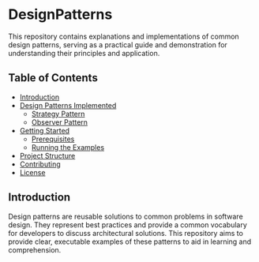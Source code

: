 # DesignPatterns

This repository contains explanations and implementations of common design patterns, serving as a practical guide and demonstration for understanding their principles and application.

## Table of Contents

- [Introduction](#introduction)
- [Design Patterns Implemented](#design-patterns-implemented)
  - [Strategy Pattern](./StrategyPattern/Strategy.md)
  - [Observer Pattern](./ObserverPattern/Observer.md)
- [Getting Started](#getting-started)
  - [Prerequisites](#prerequisites)
  - [Running the Examples](#running-the-examples)
- [Project Structure](#project-structure)
- [Contributing](#contributing)
- [License](#license)

## Introduction

Design patterns are reusable solutions to common problems in software design. They represent best practices and provide a common vocabulary for developers to discuss architectural solutions. This repository aims to provide clear, executable examples of these patterns to aid in learning and comprehension.